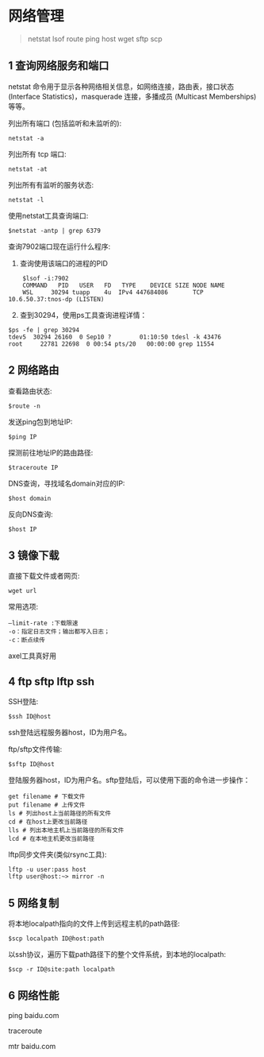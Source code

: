 # 网络管理
> netstat lsof route ping host wget sftp scp
## 1 查询网络服务和端口
netstat 命令用于显示各种网络相关信息，如网络连接，路由表，接口状态 (Interface Statistics)，masquerade 连接，多播成员 (Multicast Memberships) 等等。

列出所有端口 (包括监听和未监听的):
```
netstat -a
```
列出所有 tcp 端口:
```
netstat -at
```
列出所有有监听的服务状态:
```
netstat -l
```
使用netstat工具查询端口:
```
$netstat -antp | grep 6379
```


查询7902端口现在运行什么程序:

1. 查询使用该端口的进程的PID
```
    $lsof -i:7902
    COMMAND   PID   USER   FD   TYPE    DEVICE SIZE NODE NAME
    WSL     30294 tuapp    4u  IPv4 447684086       TCP 10.6.50.37:tnos-dp (LISTEN)
```
2. 查到30294，使用ps工具查询进程详情：
```
$ps -fe | grep 30294
tdev5  30294 26160  0 Sep10 ?        01:10:50 tdesl -k 43476
root     22781 22698  0 00:54 pts/20   00:00:00 grep 11554
```


## 2 网络路由
查看路由状态:
```
$route -n
```
发送ping包到地址IP:
```
$ping IP
```
探测前往地址IP的路由路径:
```
$traceroute IP
```
DNS查询，寻找域名domain对应的IP:
```
$host domain
```
反向DNS查询:
```
$host IP
```

## 3 镜像下载
直接下载文件或者网页:
```
wget url
```
常用选项:
```
–limit-rate :下载限速
-o：指定日志文件；输出都写入日志；
-c：断点续传
```

axel工具真好用


## 4 ftp sftp lftp ssh
SSH登陆:
```
$ssh ID@host
```
ssh登陆远程服务器host，ID为用户名。

ftp/sftp文件传输:
```
$sftp ID@host
```
登陆服务器host，ID为用户名。sftp登陆后，可以使用下面的命令进一步操作：
```
get filename # 下载文件
put filename # 上传文件
ls # 列出host上当前路径的所有文件
cd # 在host上更改当前路径
lls # 列出本地主机上当前路径的所有文件
lcd # 在本地主机更改当前路径
```
lftp同步文件夹(类似rsync工具):
```
lftp -u user:pass host
lftp user@host:~> mirror -n
```

## 5 网络复制
将本地localpath指向的文件上传到远程主机的path路径:
```
$scp localpath ID@host:path
```
以ssh协议，遍历下载path路径下的整个文件系统，到本地的localpath:
```
$scp -r ID@site:path localpath
```

## 6 网络性能

ping baidu.com

traceroute

mtr baidu.com